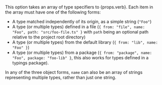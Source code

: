 This option takes an array of type specifiers to {props.verb}. Each item in the array must have one of the following forms:

- A type matched independently of its origin, as a simple string (`"Foo"`)
- A type (or multiple types) defined in a file (`{ from: "file", name: "Foo", path: "src/foo-file.ts" }` with `path` being an optional path relative to the project root directory)
- A type (or multiple types) from the default library (`{ from: "lib", name: "Foo" }`)
- A type (or multiple types) from a package (`{ from: "package", name: "Foo", package: "foo-lib" }`, this also works for types defined in a typings package).

In any of the three object forms, `name` can also be an array of strings representing multiple types, rather than just one string.
